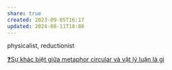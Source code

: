 ```yaml
---
share: true
created: 2023-09-05T16:17
updated: 2024-08-11T18:08
---
```

physicalist, reductionist

[❓Sự khác biệt giữa metaphor circular và vật lý luận là gì](../V%E1%BA%ADt%20l%C3%BD%20lu%E1%BA%ADn/%E2%9D%93S%E1%BB%B1%20kh%C3%A1c%20bi%E1%BB%87t%20gi%E1%BB%AFa%20metaphor%20circular%20v%C3%A0%20v%E1%BA%ADt%20l%C3%BD%20lu%E1%BA%ADn%20l%C3%A0%20g%C3%AC.md)
